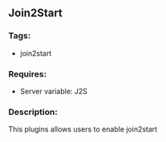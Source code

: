 ﻿## Join2Start

### Tags:
- join2start

### Requires:

- Server variable: J2S

### Description:
This plugins allows users to enable join2start